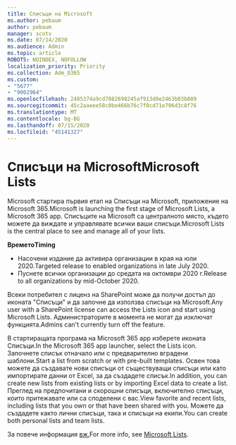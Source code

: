 ```yaml
---
title: Списъци на Microsoft
ms.author: pebaum
author: pebaum
manager: scotv
ms.date: 07/14/2020
ms.audience: Admin
ms.topic: article
ROBOTS: NOINDEX, NOFOLLOW
localization_priority: Priority
ms.collection: Adm_O365
ms.custom:
- "5677"
- "9002964"
ms.openlocfilehash: 2485374a9cd7082698245af913d0e2463b03b809
ms.sourcegitcommit: 45c2aaeee58c0be466b76c7f0cd71e796d3c8f76
ms.translationtype: MT
ms.contentlocale: bg-BG
ms.lasthandoff: 07/15/2020
ms.locfileid: "45141327"
---
```

# <a name="microsoft-lists"></a><span data-ttu-id="60bd7-102">Списъци на Microsoft</span><span class="sxs-lookup"><span data-stu-id="60bd7-102">Microsoft Lists</span></span>

<span data-ttu-id="60bd7-103">Microsoft стартира първия етап на Списъци на Microsoft, приложение на Microsoft 365.</span><span class="sxs-lookup"><span data-stu-id="60bd7-103">Microsoft is launching the first stage of Microsoft Lists, a Microsoft 365 app.</span></span> <span data-ttu-id="60bd7-104">Списъците на Microsoft са централното място, където можете да виждате и управлявате всички ваши списъци.</span><span class="sxs-lookup"><span data-stu-id="60bd7-104">Microsoft Lists is the central place to see and manage all of your lists.</span></span>  
  
<span data-ttu-id="60bd7-105">**Времето**</span><span class="sxs-lookup"><span data-stu-id="60bd7-105">**Timing**</span></span>  

- <span data-ttu-id="60bd7-106">Насочени издание да активира организации в края на юли 2020.</span><span class="sxs-lookup"><span data-stu-id="60bd7-106">Targeted release to enabled organizations in late July 2020.</span></span>
- <span data-ttu-id="60bd7-107">Пуснете всички организации до средата на октомври 2020 г.</span><span class="sxs-lookup"><span data-stu-id="60bd7-107">Release to all organizations by mid-October 2020.</span></span>

<span data-ttu-id="60bd7-108">Всеки потребител с лиценз на SharePoint може да получи достъп до иконата "Списъци" и да започне да използва списъци на Microsoft.</span><span class="sxs-lookup"><span data-stu-id="60bd7-108">Any user with a SharePoint license can access the Lists icon and start using Microsoft Lists.</span></span> <span data-ttu-id="60bd7-109">Администраторите в момента не могат да изключат функцията.</span><span class="sxs-lookup"><span data-stu-id="60bd7-109">Admins can't currently turn off the feature.</span></span>
 
<span data-ttu-id="60bd7-110">В стартиращата програма на Microsoft 365 app изберете иконата Списъци.</span><span class="sxs-lookup"><span data-stu-id="60bd7-110">In the Microsoft 365 app launcher, select the Lists icon.</span></span> <span data-ttu-id="60bd7-111">Започнете списък отначало или с предварително вградени шаблони.</span><span class="sxs-lookup"><span data-stu-id="60bd7-111">Start a list from scratch or with pre-built templates.</span></span> <span data-ttu-id="60bd7-112">Освен това можете да създавате нови списъци от съществуващи списъци или като импортирате данни от Excel, за да създадете списък.</span><span class="sxs-lookup"><span data-stu-id="60bd7-112">In addition, you can create new lists from existing lists or by importing Excel data to create a list.</span></span> <span data-ttu-id="60bd7-113">Преглед на предпочитани и скорошни списъци, включително списъци, които притежавате или са споделени с вас.</span><span class="sxs-lookup"><span data-stu-id="60bd7-113">View favorite and recent lists, including lists that you own or that have been shared with you.</span></span> <span data-ttu-id="60bd7-114">Можете да създадете както лични списъци, така и списъци на екипи.</span><span class="sxs-lookup"><span data-stu-id="60bd7-114">You can create both personal lists and team lists.</span></span>  

<span data-ttu-id="60bd7-115">За повече информация [вж.](https://aka.ms/microsoftlists)</span><span class="sxs-lookup"><span data-stu-id="60bd7-115">For more info, see [Microsoft Lists](https://aka.ms/microsoftlists).</span></span>
